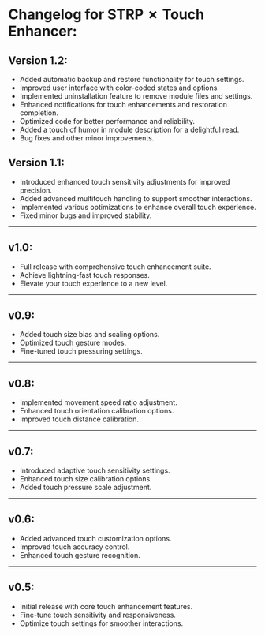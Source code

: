 # Changelog for STRP ✗ Touch Enhancer:

## Version 1.2:
- Added automatic backup and restore functionality for touch settings.
- Improved user interface with color-coded states and options.
- Implemented uninstallation feature to remove module files and settings.
- Enhanced notifications for touch enhancements and restoration completion.
- Optimized code for better performance and reliability.
- Added a touch of humor in module description for a delightful read.
- Bug fixes and other minor improvements.

## Version 1.1:
- Introduced enhanced touch sensitivity adjustments for improved precision.
- Added advanced multitouch handling to support smoother interactions.
- Implemented various optimizations to enhance overall touch experience.
- Fixed minor bugs and improved stability.

-------

## v1.0:
- Full release with comprehensive touch enhancement suite.
- Achieve lightning-fast touch responses.
- Elevate your touch experience to a new level.

-------

## v0.9:
- Added touch size bias and scaling options.
- Optimized touch gesture modes.
- Fine-tuned touch pressuring settings.

--------

## v0.8:
- Implemented movement speed ratio adjustment.
- Enhanced touch orientation calibration options.
- Improved touch distance calibration.

-------

## v0.7:
- Introduced adaptive touch sensitivity settings.
- Enhanced touch size calibration options.
- Added touch pressure scale adjustment.

-------

## v0.6:
- Added advanced touch customization options.
- Improved touch accuracy control.
- Enhanced touch gesture recognition.

-------

## v0.5:
- Initial release with core touch enhancement features.
- Fine-tune touch sensitivity and responsiveness.
- Optimize touch settings for smoother interactions.


